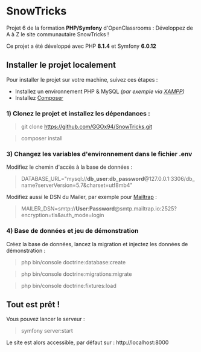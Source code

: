 # SnowTricks
Projet 6 de la formation **PHP/Symfony** d'OpenClassrooms : Développez de A à Z le site communautaire SnowTricks !

Ce projet a été développé avec PHP **8.1.4** et Symfony **6.0.12**
## Installer le projet localement
Pour installer le projet sur votre machine, suivez ces étapes :
- Installez un environnement PHP & MySQL *(par exemple via [XAMPP](https://www.apachefriends.org/))*
- Installez [Composer](https://getcomposer.org/download/)
### 1) Clonez le projet et installez les dépendances :
> git clone https://github.com/GGOx94/SnowTricks.git 

> composer install 
### 3) Changez les variables d'environnement dans le fichier **.env**
Modifiez le chemin d'accès à la base de données :
>DATABASE_URL="mysql://**db_user**:**db_password**@127.0.0.1:3306/db_name?serverVersion=5.7&charset=utf8mb4"

Modifiez aussi le DSN du Mailer, par exemple pour [Mailtrap](https://mailtrap.io/) :
>MAILER_DSN=smtp://**User**:**Password**@smtp.mailtrap.io:2525?encryption=tls&auth_mode=login
### 4) Base de données et jeu de démonstration
Créez la base de données, lancez la migration et injectez les données de démonstration :
>php bin/console doctrine:database:create

>php bin/console doctrine:migrations:migrate

>php bin/console doctrine:fixtures:load

## Tout est prêt !
Vous pouvez lancer le serveur :
>symfony server:start

Le site est alors accessible, par défaut sur : http://localhost:8000
